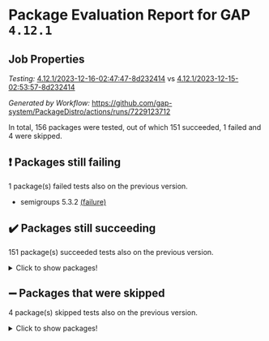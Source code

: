 # Package Evaluation Report for GAP `4.12.1`

## Job Properties

*Testing:* [4.12.1/2023-12-16-02:47:47-8d232414](https://github.com/gap-system/PackageDistro/blob/data/reports/4.12.1/2023-12-16-02:47:47-8d232414) vs [4.12.1/2023-12-15-02:53:57-8d232414](https://github.com/gap-system/PackageDistro/blob/data/reports/4.12.1/2023-12-15-02:53:57-8d232414)

*Generated by Workflow:* https://github.com/gap-system/PackageDistro/actions/runs/7229123712

In total, 156 packages were tested, out of which 151 succeeded, 1 failed and 4 were skipped.

## :exclamation: Packages still failing

1 package(s) failed tests also on the previous version.
- semigroups 5.3.2 [(failure)](https://github.com/gap-system/PackageDistro/actions/runs/7229123712/job/19699809741)

## :heavy_check_mark: Packages still succeeding

151 package(s) succeeded tests also on the previous version.
<details><summary>Click to show packages!</summary>

- 4ti2interface 2023.02-04 [(success)](https://github.com/gap-system/PackageDistro/actions/runs/7229123712/job/19699797913)
- ace 5.6.2 [(success)](https://github.com/gap-system/PackageDistro/actions/runs/7229123712/job/19699798018)
- aclib 1.3.2 [(success)](https://github.com/gap-system/PackageDistro/actions/runs/7229123712/job/19699798117)
- agt 0.3.1 [(success)](https://github.com/gap-system/PackageDistro/actions/runs/7229123712/job/19699798203)
- alnuth 3.2.1 [(success)](https://github.com/gap-system/PackageDistro/actions/runs/7229123712/job/19699798318)
- anupq 3.3.0 [(success)](https://github.com/gap-system/PackageDistro/actions/runs/7229123712/job/19699798413)
- atlasrep 2.1.7 [(success)](https://github.com/gap-system/PackageDistro/actions/runs/7229123712/job/19699798509)
- autodoc 2023.06.19 [(success)](https://github.com/gap-system/PackageDistro/actions/runs/7229123712/job/19699798609)
- automata 1.15 [(success)](https://github.com/gap-system/PackageDistro/actions/runs/7229123712/job/19699798707)
- automgrp 1.3.2 [(success)](https://github.com/gap-system/PackageDistro/actions/runs/7229123712/job/19699798809)
- autpgrp 1.11 [(success)](https://github.com/gap-system/PackageDistro/actions/runs/7229123712/job/19699798897)
- cap 2023.12-10 [(success)](https://github.com/gap-system/PackageDistro/actions/runs/7229123712/job/19699799004)
- caratinterface 2.3.5 [(success)](https://github.com/gap-system/PackageDistro/actions/runs/7229123712/job/19699799100)
- cddinterface 2022.11.01 [(success)](https://github.com/gap-system/PackageDistro/actions/runs/7229123712/job/19699799202)
- circle 1.6.6 [(success)](https://github.com/gap-system/PackageDistro/actions/runs/7229123712/job/19699799303)
- classicpres 1.22 [(success)](https://github.com/gap-system/PackageDistro/actions/runs/7229123712/job/19699799417)
- cohomolo 1.6.11 [(success)](https://github.com/gap-system/PackageDistro/actions/runs/7229123712/job/19699799515)
- congruence 1.2.5 [(success)](https://github.com/gap-system/PackageDistro/actions/runs/7229123712/job/19699799603)
- corelg 1.56 [(success)](https://github.com/gap-system/PackageDistro/actions/runs/7229123712/job/19699799690)
- crime 1.6 [(success)](https://github.com/gap-system/PackageDistro/actions/runs/7229123712/job/19699799791)
- crisp 1.4.6 [(success)](https://github.com/gap-system/PackageDistro/actions/runs/7229123712/job/19699799868)
- crypting 0.10.4 [(success)](https://github.com/gap-system/PackageDistro/actions/runs/7229123712/job/19699799928)
- cryst 4.1.26 [(success)](https://github.com/gap-system/PackageDistro/actions/runs/7229123712/job/19699800000)
- crystcat 1.1.10 [(success)](https://github.com/gap-system/PackageDistro/actions/runs/7229123712/job/19699800072)
- ctbllib 1.3.6 [(success)](https://github.com/gap-system/PackageDistro/actions/runs/7229123712/job/19699800136)
- cubefree 1.19 [(success)](https://github.com/gap-system/PackageDistro/actions/runs/7229123712/job/19699800205)
- curlinterface 2.3.2 [(success)](https://github.com/gap-system/PackageDistro/actions/runs/7229123712/job/19699800275)
- cvec 2.8.1 [(success)](https://github.com/gap-system/PackageDistro/actions/runs/7229123712/job/19699800328)
- datastructures 0.3.0 [(success)](https://github.com/gap-system/PackageDistro/actions/runs/7229123712/job/19699800391)
- deepthought 1.0.6 [(success)](https://github.com/gap-system/PackageDistro/actions/runs/7229123712/job/19699800446)
- design 1.8 [(success)](https://github.com/gap-system/PackageDistro/actions/runs/7229123712/job/19699800514)
- difsets 2.3.1 [(success)](https://github.com/gap-system/PackageDistro/actions/runs/7229123712/job/19699800584)
- digraphs 1.6.3 [(success)](https://github.com/gap-system/PackageDistro/actions/runs/7229123712/job/19699800646)
- edim 1.3.7 [(success)](https://github.com/gap-system/PackageDistro/actions/runs/7229123712/job/19699800693)
- example 4.3.4 [(success)](https://github.com/gap-system/PackageDistro/actions/runs/7229123712/job/19699800752)
- examplesforhomalg 2023.10-01 [(success)](https://github.com/gap-system/PackageDistro/actions/runs/7229123712/job/19699800818)
- factint 1.6.3 [(success)](https://github.com/gap-system/PackageDistro/actions/runs/7229123712/job/19699800873)
- ferret 1.0.9 [(success)](https://github.com/gap-system/PackageDistro/actions/runs/7229123712/job/19699800949)
- fga 1.5.0 [(success)](https://github.com/gap-system/PackageDistro/actions/runs/7229123712/job/19699801015)
- fining 1.5.6 [(success)](https://github.com/gap-system/PackageDistro/actions/runs/7229123712/job/19699801072)
- float 1.0.3 [(success)](https://github.com/gap-system/PackageDistro/actions/runs/7229123712/job/19699801148)
- format 1.4.3 [(success)](https://github.com/gap-system/PackageDistro/actions/runs/7229123712/job/19699801212)
- forms 1.2.9 [(success)](https://github.com/gap-system/PackageDistro/actions/runs/7229123712/job/19699801293)
- fplsa 1.2.6 [(success)](https://github.com/gap-system/PackageDistro/actions/runs/7229123712/job/19699801373)
- fr 2.4.12 [(success)](https://github.com/gap-system/PackageDistro/actions/runs/7229123712/job/19699801461)
- francy 2.0.3 [(success)](https://github.com/gap-system/PackageDistro/actions/runs/7229123712/job/19699801538)
- fwtree 1.3 [(success)](https://github.com/gap-system/PackageDistro/actions/runs/7229123712/job/19699801621)
- gapdoc 1.6.6 [(success)](https://github.com/gap-system/PackageDistro/actions/runs/7229123712/job/19699801701)
- gauss 2023.02-04 [(success)](https://github.com/gap-system/PackageDistro/actions/runs/7229123712/job/19699801777)
- gaussforhomalg 2023.11-01 [(success)](https://github.com/gap-system/PackageDistro/actions/runs/7229123712/job/19699801844)
- gbnp 1.0.5 [(success)](https://github.com/gap-system/PackageDistro/actions/runs/7229123712/job/19699801920)
- generalizedmorphismsforcap 2023.08-02 [(success)](https://github.com/gap-system/PackageDistro/actions/runs/7229123712/job/19699801994)
- genss 1.6.8 [(success)](https://github.com/gap-system/PackageDistro/actions/runs/7229123712/job/19699802080)
- gradedmodules 2023.09-01 [(success)](https://github.com/gap-system/PackageDistro/actions/runs/7229123712/job/19699802159)
- gradedringforhomalg 2023.08-01 [(success)](https://github.com/gap-system/PackageDistro/actions/runs/7229123712/job/19699802228)
- grape 4.9.0 [(success)](https://github.com/gap-system/PackageDistro/actions/runs/7229123712/job/19699802333)
- groupoids 1.73 [(success)](https://github.com/gap-system/PackageDistro/actions/runs/7229123712/job/19699802419)
- grpconst 2.6.4 [(success)](https://github.com/gap-system/PackageDistro/actions/runs/7229123712/job/19699802504)
- guarana 0.96.3 [(success)](https://github.com/gap-system/PackageDistro/actions/runs/7229123712/job/19699802579)
- guava 3.18 [(success)](https://github.com/gap-system/PackageDistro/actions/runs/7229123712/job/19699802732)
- hap 1.60 [(success)](https://github.com/gap-system/PackageDistro/actions/runs/7229123712/job/19699803011)
- hapcryst 0.1.15 [(success)](https://github.com/gap-system/PackageDistro/actions/runs/7229123712/job/19699803094)
- hecke 1.5.3 [(success)](https://github.com/gap-system/PackageDistro/actions/runs/7229123712/job/19699803196)
- help 3.5 [(success)](https://github.com/gap-system/PackageDistro/actions/runs/7229123712/job/19699803322)
- homalg 2023.10-01 [(success)](https://github.com/gap-system/PackageDistro/actions/runs/7229123712/job/19699803430)
- homalgtocas 2023.11-01 [(success)](https://github.com/gap-system/PackageDistro/actions/runs/7229123712/job/19699803517)
- idrel 2.45 [(success)](https://github.com/gap-system/PackageDistro/actions/runs/7229123712/job/19699803605)
- images 1.3.1 [(success)](https://github.com/gap-system/PackageDistro/actions/runs/7229123712/job/19699803724)
- intpic 0.3.0 [(success)](https://github.com/gap-system/PackageDistro/actions/runs/7229123712/job/19699803870)
- io 4.8.2 [(success)](https://github.com/gap-system/PackageDistro/actions/runs/7229123712/job/19699804077)
- io_forhomalg 2023.02-04 [(success)](https://github.com/gap-system/PackageDistro/actions/runs/7229123712/job/19699804191)
- irredsol 1.4.4 [(success)](https://github.com/gap-system/PackageDistro/actions/runs/7229123712/job/19699804310)
- json 2.1.1 [(success)](https://github.com/gap-system/PackageDistro/actions/runs/7229123712/job/19699804421)
- jupyterkernel 1.5.0 [(success)](https://github.com/gap-system/PackageDistro/actions/runs/7229123712/job/19699804522)
- jupyterviz 1.5.6 [(success)](https://github.com/gap-system/PackageDistro/actions/runs/7229123712/job/19699804631)
- kan 1.36 [(success)](https://github.com/gap-system/PackageDistro/actions/runs/7229123712/job/19699804732)
- kbmag 1.5.11 [(success)](https://github.com/gap-system/PackageDistro/actions/runs/7229123712/job/19699804837)
- laguna 3.9.6 [(success)](https://github.com/gap-system/PackageDistro/actions/runs/7229123712/job/19699804928)
- liealgdb 2.2.1 [(success)](https://github.com/gap-system/PackageDistro/actions/runs/7229123712/job/19699805029)
- liepring 2.8 [(success)](https://github.com/gap-system/PackageDistro/actions/runs/7229123712/job/19699805138)
- liering 2.4.2 [(success)](https://github.com/gap-system/PackageDistro/actions/runs/7229123712/job/19699805226)
- linearalgebraforcap 2023.12-05 [(success)](https://github.com/gap-system/PackageDistro/actions/runs/7229123712/job/19699805352)
- localizeringforhomalg 2023.10-01 [(success)](https://github.com/gap-system/PackageDistro/actions/runs/7229123712/job/19699805432)
- loops 3.4.3 [(success)](https://github.com/gap-system/PackageDistro/actions/runs/7229123712/job/19699805530)
- lpres 1.0.3 [(success)](https://github.com/gap-system/PackageDistro/actions/runs/7229123712/job/19699805639)
- majoranaalgebras 1.5.1 [(success)](https://github.com/gap-system/PackageDistro/actions/runs/7229123712/job/19699805758)
- mapclass 1.4.6 [(success)](https://github.com/gap-system/PackageDistro/actions/runs/7229123712/job/19699805872)
- matgrp 0.70 [(success)](https://github.com/gap-system/PackageDistro/actions/runs/7229123712/job/19699805993)
- matricesforhomalg 2023.11-02 [(success)](https://github.com/gap-system/PackageDistro/actions/runs/7229123712/job/19699806115)
- modisom 2.5.4 [(success)](https://github.com/gap-system/PackageDistro/actions/runs/7229123712/job/19699806263)
- modulepresentationsforcap 2023.10-01 [(success)](https://github.com/gap-system/PackageDistro/actions/runs/7229123712/job/19699806381)
- modules 2023.10-01 [(success)](https://github.com/gap-system/PackageDistro/actions/runs/7229123712/job/19699806520)
- monoidalcategories 2023.11-02 [(success)](https://github.com/gap-system/PackageDistro/actions/runs/7229123712/job/19699806640)
- nconvex 2022.09-01 [(success)](https://github.com/gap-system/PackageDistro/actions/runs/7229123712/job/19699806771)
- nilmat 1.4.2 [(success)](https://github.com/gap-system/PackageDistro/actions/runs/7229123712/job/19699807067)
- nock 1.5 [(success)](https://github.com/gap-system/PackageDistro/actions/runs/7229123712/job/19699807233)
- normalizinterface 1.3.6 [(success)](https://github.com/gap-system/PackageDistro/actions/runs/7229123712/job/19699807393)
- nq 2.5.10 [(success)](https://github.com/gap-system/PackageDistro/actions/runs/7229123712/job/19699807539)
- numericalsgps 1.3.1 [(success)](https://github.com/gap-system/PackageDistro/actions/runs/7229123712/job/19699807677)
- openmath 11.5.3 [(success)](https://github.com/gap-system/PackageDistro/actions/runs/7229123712/job/19699807808)
- orb 4.9.0 [(success)](https://github.com/gap-system/PackageDistro/actions/runs/7229123712/job/19699807926)
- packagemanager 1.4.1 [(success)](https://github.com/gap-system/PackageDistro/actions/runs/7229123712/job/19699808053)
- patternclass 2.4.3 [(success)](https://github.com/gap-system/PackageDistro/actions/runs/7229123712/job/19699808185)
- permut 2.0.4 [(success)](https://github.com/gap-system/PackageDistro/actions/runs/7229123712/job/19699808304)
- polenta 1.3.10 [(success)](https://github.com/gap-system/PackageDistro/actions/runs/7229123712/job/19699808399)
- polymaking 0.8.7 [(success)](https://github.com/gap-system/PackageDistro/actions/runs/7229123712/job/19699808491)
- primgrp 3.4.4 [(success)](https://github.com/gap-system/PackageDistro/actions/runs/7229123712/job/19699808575)
- profiling 2.5.4 [(success)](https://github.com/gap-system/PackageDistro/actions/runs/7229123712/job/19699808664)
- qpa 1.34 [(success)](https://github.com/gap-system/PackageDistro/actions/runs/7229123712/job/19699808753)
- quagroup 1.8.3 [(success)](https://github.com/gap-system/PackageDistro/actions/runs/7229123712/job/19699808833)
- radiroot 2.9 [(success)](https://github.com/gap-system/PackageDistro/actions/runs/7229123712/job/19699808907)
- rcwa 4.7.1 [(success)](https://github.com/gap-system/PackageDistro/actions/runs/7229123712/job/19699808981)
- rds 1.8 [(success)](https://github.com/gap-system/PackageDistro/actions/runs/7229123712/job/19699809078)
- recog 1.4.2 [(success)](https://github.com/gap-system/PackageDistro/actions/runs/7229123712/job/19699809162)
- repndecomp 1.3.0 [(success)](https://github.com/gap-system/PackageDistro/actions/runs/7229123712/job/19699809245)
- repsn 3.1.1 [(success)](https://github.com/gap-system/PackageDistro/actions/runs/7229123712/job/19699809348)
- resclasses 4.7.3 [(success)](https://github.com/gap-system/PackageDistro/actions/runs/7229123712/job/19699809427)
- ringsforhomalg 2023.11-02 [(success)](https://github.com/gap-system/PackageDistro/actions/runs/7229123712/job/19699809501)
- sco 2023.08-01 [(success)](https://github.com/gap-system/PackageDistro/actions/runs/7229123712/job/19699809599)
- scscp 2.4.1 [(success)](https://github.com/gap-system/PackageDistro/actions/runs/7229123712/job/19699809665)
- sglppow 2.3 [(success)](https://github.com/gap-system/PackageDistro/actions/runs/7229123712/job/19699809800)
- sgpviz 0.999.5 [(success)](https://github.com/gap-system/PackageDistro/actions/runs/7229123712/job/19699809885)
- simpcomp 2.1.14 [(success)](https://github.com/gap-system/PackageDistro/actions/runs/7229123712/job/19699809964)
- singular 2023.02.09 [(success)](https://github.com/gap-system/PackageDistro/actions/runs/7229123712/job/19699810040)
- sl2reps 1.1 [(success)](https://github.com/gap-system/PackageDistro/actions/runs/7229123712/job/19699810109)
- sla 1.5.3 [(success)](https://github.com/gap-system/PackageDistro/actions/runs/7229123712/job/19699810191)
- smallgrp 1.5.3 [(success)](https://github.com/gap-system/PackageDistro/actions/runs/7229123712/job/19699810281)
- smallsemi 0.6.13 [(success)](https://github.com/gap-system/PackageDistro/actions/runs/7229123712/job/19699810353)
- sonata 2.9.6 [(success)](https://github.com/gap-system/PackageDistro/actions/runs/7229123712/job/19699810445)
- sophus 1.27 [(success)](https://github.com/gap-system/PackageDistro/actions/runs/7229123712/job/19699810553)
- sotgrps 1.2 [(success)](https://github.com/gap-system/PackageDistro/actions/runs/7229123712/job/19699810642)
- spinsym 1.5.2 [(success)](https://github.com/gap-system/PackageDistro/actions/runs/7229123712/job/19699810726)
- standardff 1.0 [(success)](https://github.com/gap-system/PackageDistro/actions/runs/7229123712/job/19699810815)
- symbcompcc 1.3.2 [(success)](https://github.com/gap-system/PackageDistro/actions/runs/7229123712/job/19699810918)
- thelma 1.3 [(success)](https://github.com/gap-system/PackageDistro/actions/runs/7229123712/job/19699811031)
- tomlib 1.2.9 [(success)](https://github.com/gap-system/PackageDistro/actions/runs/7229123712/job/19699811128)
- toolsforhomalg 2023.11-01 [(success)](https://github.com/gap-system/PackageDistro/actions/runs/7229123712/job/19699811217)
- toric 1.9.5 [(success)](https://github.com/gap-system/PackageDistro/actions/runs/7229123712/job/19699811297)
- toricvarieties 2022.07.13 [(success)](https://github.com/gap-system/PackageDistro/actions/runs/7229123712/job/19699811399)
- transgrp 3.6.5 [(success)](https://github.com/gap-system/PackageDistro/actions/runs/7229123712/job/19699811508)
- ugaly 4.1.3 [(success)](https://github.com/gap-system/PackageDistro/actions/runs/7229123712/job/19699811607)
- unipot 1.5 [(success)](https://github.com/gap-system/PackageDistro/actions/runs/7229123712/job/19699811713)
- unitlib 4.2.0 [(success)](https://github.com/gap-system/PackageDistro/actions/runs/7229123712/job/19699811835)
- utils 0.84 [(success)](https://github.com/gap-system/PackageDistro/actions/runs/7229123712/job/19699811958)
- uuid 0.7 [(success)](https://github.com/gap-system/PackageDistro/actions/runs/7229123712/job/19699812088)
- walrus 0.9991 [(success)](https://github.com/gap-system/PackageDistro/actions/runs/7229123712/job/19699812216)
- wedderga 4.10.4 [(success)](https://github.com/gap-system/PackageDistro/actions/runs/7229123712/job/19699812343)
- xmod 2.91 [(success)](https://github.com/gap-system/PackageDistro/actions/runs/7229123712/job/19699812454)
- xmodalg 1.23 [(success)](https://github.com/gap-system/PackageDistro/actions/runs/7229123712/job/19699812565)
- yangbaxter 0.10.3 [(success)](https://github.com/gap-system/PackageDistro/actions/runs/7229123712/job/19699812673)
- zeromqinterface 0.14 [(success)](https://github.com/gap-system/PackageDistro/actions/runs/7229123712/job/19699812797)
</details>

## :heavy_minus_sign: Packages that were skipped

4 package(s) skipped tests also on the previous version.
<details><summary>Click to show packages!</summary>

- browse 1.8.21 [(skipped)](https://github.com/gap-system/PackageDistro/actions/runs/7229123712/job/19699544999)
- itc 1.5.1 [(skipped)](https://github.com/gap-system/PackageDistro/actions/runs/7229123712/job/19699544999)
- polycyclic 2.16 [(skipped)](https://github.com/gap-system/PackageDistro/actions/runs/7229123712/job/19699544999)
- xgap 4.31 [(skipped)](https://github.com/gap-system/PackageDistro/actions/runs/7229123712/job/19699544999)
</details>

